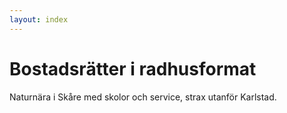 ```yaml
---
layout: index
---
```


# Bostadsrätter i radhusformat

Naturnära i Skåre med skolor och service, strax utanför Karlstad.